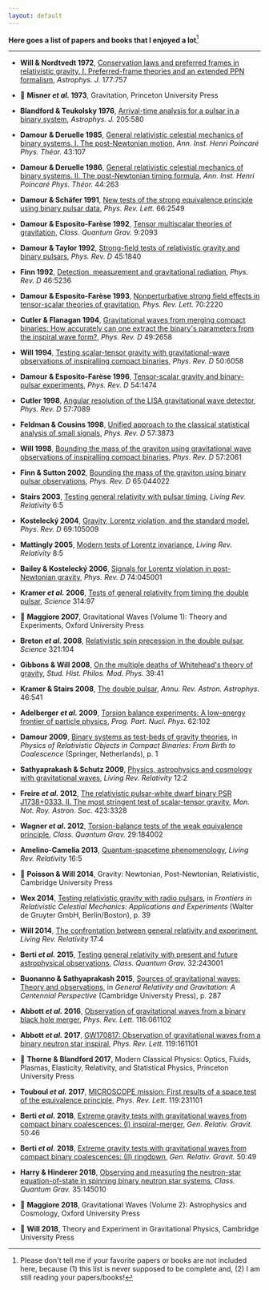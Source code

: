 ```yaml
---
layout: default
---
```


**Here goes a list of papers and books that I enjoyed a lot**[^note]

---

<p></p>

- **Will & Nordtvedt 1972**, [Conservation laws and preferred frames in
  relativistic gravity. I. Preferred-frame theories and an extended PPN
  formalism](http://adsabs.harvard.edu/abs/1972ApJ...177..757W), *Astrophys.
  J.* 177:757

- &#128214; **Misner *et al.* 1973**, Gravitation, Princeton University Press

- **Blandford & Teukolsky 1976**, [Arrival-time analysis for a pulsar in a
  binary system](http://adsabs.harvard.edu/abs/1976ApJ...205..580B),
  *Astrophys. J.* 205:580

- **Damour & Deruelle 1985**, [General relativistic celestial mechanics of
  binary systems. I. The post-Newtonian
  motion](http://adsabs.harvard.edu/abs/1985AIHS...43..107D), *Ann. Inst.
  Henri Poincaré Phys. Théor.* 43:107

- **Damour & Deruelle 1986**, [General relativistic celestial mechanics of
  binary systems. II. The post-Newtonian timing
  formula](http://adsabs.harvard.edu/abs/1986AIHS...44..263D), *Ann. Inst.
  Henri Poincaré Phys. Théor.* 44:263

- **Damour & Schäfer 1991**, [New tests of the strong equivalence principle
  using binary pulsar
  data](https://journals.aps.org/prl/abstract/10.1103/PhysRevLett.66.2549),
  *Phys. Rev. Lett.* 66:2549

- **Damour & Esposito-Farèse 1992**, [Tensor multiscalar theories of
  gravitation](http://dx.doi.org/10.1088/0264-9381/9/9/015), *Class. Quantum
  Grav.* 9:2093

- **Damour & Taylor 1992**, [Strong-field tests of relativistic gravity and
  binary
  pulsars](https://journals.aps.org/prd/abstract/10.1103/PhysRevD.45.1840),
  *Phys. Rev. D* 45:1840

- **Finn 1992**, [Detection, measurement and gravitational
  radiation](https://arxiv.org/abs/gr-qc/9209010), *Phys. Rev. D* 46:5236

- **Damour & Esposito-Farèse 1993**, [Nonperturbative strong field effects in
  tensor-scalar theories of
  gravitation](http://dx.doi.org/10.1103/PhysRevLett.70.2220), *Phys. Rev.
  Lett.* 70:2220

- **Cutler & Flanagan 1994**, [Gravitational waves from merging compact
  binaries: How accurately can one extract the binary's parameters from the
  inspiral wave form?](https://arxiv.org/abs/gr-qc/9402014), *Phys. Rev. D*
  49:2658

- **Will 1994**, [Testing scalar-tensor gravity with gravitational-wave
  observations of inspiralling compact
  binaries](https://arxiv.org/abs/gr-qc/9406022), *Phys. Rev.  D* 50:6058

- **Damour & Esposito-Farèse 1996**, [Tensor-scalar gravity and binary-pulsar
  experiments](https://arxiv.org/abs/gr-qc/9602056), *Phys. Rev. D* 54:1474

- **Cutler 1998**, [Angular resolution of the LISA gravitational wave
  detector](https://arxiv.org/abs/gr-qc/9703068), *Phys. Rev. D* 57:7089

- **Feldman & Cousins 1998**, [Unified approach to the classical statistical analysis of small signals](https://arxiv.org/abs/physics/9711021), *Phys. Rev. D* 57:3873

- **Will 1998**, [Bounding the mass of the graviton using gravitational wave
  observations of inspiralling compact
  binaries](https://arxiv.org/abs/gr-qc/9709011), *Phys. Rev. D* 57:2061

- **Finn & Sutton 2002**, [Bounding the mass of the graviton using binary pulsar observations](https://arxiv.org/abs/gr-qc/0109049), *Phys. Rev. D* 65:044022

- **Stairs 2003**, [Testing general relativity with pulsar
  timing](https://arxiv.org/abs/astro-ph/0307536), *Living Rev.  Relativity*
  6:5

- **Kostelecký 2004**, [Gravity, Lorentz violation, and the standard
  model](https://arxiv.org/abs/hep-th/0312310), *Phys. Rev. D* 69:105009

- **Mattingly 2005**, [Modern tests of Lorentz
  invariance](https://arxiv.org/abs/gr-qc/0502097), *Living Rev.  Relativity*
  8:5

- **Bailey & Kostelecký 2006**, [Signals for Lorentz violation in
  post-Newtonian gravity](https://arxiv.org/abs/gr-qc/0603030), *Phys. Rev. D*
  74:045001

- **Kramer *et al.* 2006**, [Tests of general relativity from timing the double
  pulsar](https://arxiv.org/abs/astro-ph/0609417), *Science* 314:97

- &#128214; **Maggiore 2007**, Gravitational Waves (Volume 1): Theory and
  Experiments, Oxford University Press

- **Breton *et al.* 2008**, [Relativistic spin precession in the double
  pulsar](https://arxiv.org/abs/0807.2644), *Science* 321:104

- **Gibbons & Will 2008**, [On the multiple deaths of Whitehead's theory of
  gravity](https://arxiv.org/abs/gr-qc/0611006), *Stud. Hist. Philos. Mod.
  Phys.* 39:41

- **Kramer & Stairs 2008**, [The double
  pulsar](http://adsabs.harvard.edu/abs/2008ARA%26A..46..541K), *Annu. Rev.
  Astron. Astrophys.* 46:541

- **Adelberger *et al.* 2009**, [Torsion balance experiments: A low-energy
  frontier of particle physics](http://dx.doi.org/10.1016/j.ppnp.2008.08.002),
  *Prog. Part. Nucl. Phys.* 62:102

- **Damour 2009**, [Binary systems as test-beds of gravity
  theories](https://arxiv.org/abs/0704.0749), in *Physics of Relativistic
  Objects in Compact Binaries: From Birth to Coalescence* (Springer,
  Netherlands), p. 1

- **Sathyaprakash & Schutz 2009**, [Physics, astrophysics and cosmology with
  gravitational waves](https://arxiv.org/abs/0903.0338), *Living Rev.
  Relativity* 12:2

- **Freire *et al.* 2012**, [The relativistic pulsar-white dwarf binary PSR
  J1738+0333. II. The most stringent test of scalar-tensor
  gravity](https://arxiv.org/abs/1205.1450), *Mon. Not. Roy. Astron. Soc.*
  423:3328 

- **Wagner *et al.* 2012**, [Torsion-balance tests of the weak equivalence
  principle](https://arxiv.org/abs/1207.2442), *Class. Quantum Grav.* 29:184002 

- **Amelino-Camelia 2013**, [Quantum-spacetime
  phenomenology](https://arxiv.org/abs/0806.0339), *Living Rev. Relativity*
  16:5

- &#128214; **Poisson & Will 2014**, Gravity: Newtonian, Post-Newtonian,
  Relativistic, Cambridge University Press

- **Wex 2014**, [Testing relativistic gravity with radio
  pulsars](https://arxiv.org/abs/1402.5594), in *Frontiers in Relativistic
  Celestial Mechanics: Applications and Experiments* (Walter de Gruyter GmbH,
  Berlin/Boston), p. 39

- **Will 2014**, [The confrontation between general relativity and
  experiment](https://arxiv.org/abs/1403.7377), *Living Rev. Relativity* 17:4

- **Berti *et al.* 2015**, [Testing general relativity with present and future
  astrophysical observations](https://arxiv.org/abs/1501.07274), *Class.
  Quantum Grav.* 32:243001

- **Buonanno &  Sathyaprakash 2015**, [Sources of gravitational waves: Theory
  and observations](https://arxiv.org/abs/1410.7832), in *General Relativity
  and Gravitation: A Centennial Perspective* (Cambridge University Press), p.
  287

- **Abbott *et al.* 2016**, [Observation of gravitational waves from a binary
  black hole merger](https://arxiv.org/abs/1602.03837), *Phys. Rev. Lett.*
  116:061102

- **Abbott *et al.* 2017**, [GW170817: Observation of gravitational waves from
  a binary neutron star inspiral](https://arxiv.org/abs/1710.05832), *Phys.
  Rev. Lett.* 119:161101

- &#128214; **Thorne & Blandford 2017**, Modern Classical Physics: Optics,
  Fluids, Plasmas, Elasticity, Relativity, and Statistical Physics, Princeton
  University Press

- **Touboul *et al.* 2017**, [MICROSCOPE mission: First results of a space test
  of the equivalence principle](https://arxiv.org/abs/1712.01176), *Phys. Rev.
  Lett.* 119:231101

- **Berti *et al.* 2018**, [Extreme gravity tests with gravitational waves from compact binary coalescences: (I) inspiral-merger](https://arxiv.org/abs/1801.03208), *Gen. Relativ. Gravit.* 50:46
  
- **Berti *et al.* 2018**, [Extreme gravity tests with gravitational waves from compact binary coalescences: (II) ringdown](https://arxiv.org/abs/1801.03587), *Gen. Relativ. Gravit.* 50:49

- **Harry & Hinderer 2018**, [Observing and measuring the neutron-star
  equation-of-state in spinning binary neutron star
systems](https://arxiv.org/abs/1801.09972), *Class. Quantum Grav.* 35:145010

- &#128214; **Maggiore 2018**, Gravitational Waves (Volume 2): Astrophysics and
  Cosmology, Oxford University Press

- &#128214; **Will 2018**, Theory and Experiment in Gravitational Physics,
  Cambridge University Press

[^note]: Please don't tell me if your favorite papers or books are not included here, because (1) this list is never supposed to be complete and, (2) I am still reading your papers/books!


